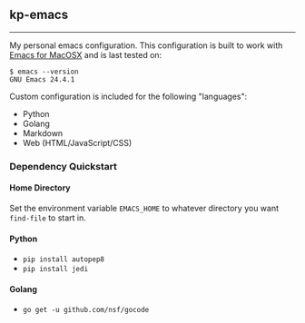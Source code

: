 ## kp-emacs
---

My personal emacs configuration. This configuration is built to work with [Emacs for MacOSX](http://emacsformacosx.com/) and is last tested on:

```
$ emacs --version
GNU Emacs 24.4.1
```

Custom configuration is included for the following "languages":

* Python
* Golang
* Markdown
* Web (HTML/JavaScript/CSS)

### Dependency Quickstart

#### Home Directory

Set the environment variable `EMACS_HOME` to whatever directory you want `find-file` to start in.

#### Python

* `pip install autopep8`
* `pip install jedi`

#### Golang

* `go get -u github.com/nsf/gocode`
